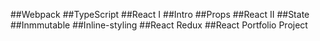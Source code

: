 ##Webpack
##TypeScript
##React I
##Intro
##Props
##React II
##State
##Inmmutable
##Inline-styling
##React Redux
##React Portfolio Project
